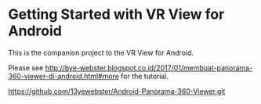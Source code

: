 Getting Started with VR View for Android
================================================

This is the companion project to the VR View for Android.

Please see http://bye-webster.blogspot.co.id/2017/01/membuat-panorama-360-viewer-di-android.html#more for the tutorial.

https://github.com/13yewebster/Android-Panorama-360-Viewer.git
